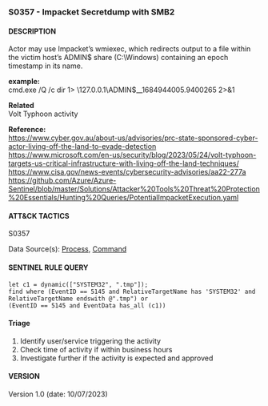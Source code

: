 ###  S0357 - Impacket Secretdump with SMB2  

####  DESCRIPTION  
Actor may use Impacket’s wmiexec, which redirects output to a file within the victim host’s ADMIN$ share (C:\Windows\) containing an epoch timestamp in its name.  


**example:**  
cmd.exe /Q /c dir 1> \\127.0.0.1\ADMIN$\__1684944005.9400265 2>&1  

**Related**  
Volt Typhoon activity  

**Reference:**  
https://www.cyber.gov.au/about-us/advisories/prc-state-sponsored-cyber-actor-living-off-the-land-to-evade-detection  
https://www.microsoft.com/en-us/security/blog/2023/05/24/volt-typhoon-targets-us-critical-infrastructure-with-living-off-the-land-techniques/  
https://www.cisa.gov/news-events/cybersecurity-advisories/aa22-277a  
https://github.com/Azure/Azure-Sentinel/blob/master/Solutions/Attacker%20Tools%20Threat%20Protection%20Essentials/Hunting%20Queries/PotentialImpacketExecution.yaml  

####  ATT&CK TACTICS<br>
S0357 

Data Source(s): [Process](https://attack.mitre.org/datasources/DS0009/), [Command](https://attack.mitre.org/datasources/DS0017/)

#### SENTINEL RULE QUERY  

~~~
let c1 = dynamic(["SYSTEM32", ".tmp"]);
find where (EventID == 5145 and RelativeTargetName has 'SYSTEM32' and RelativeTargetName endswith @".tmp") or 
(EventID == 5145 and EventData has_all (c1)) 
~~~

#### Triage  


1. Identify user/service triggering the activity
2. Check time of activity if within business hours  
3. Investigate further if the activity is expected and approved   


#### VERSION
Version 1.0 (date: 10/07/2023)  
